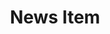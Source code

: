 ---
layout: child_layout/news_item
title: News Item
title_override: News
permalink: /about-us/news/news-item/
hero: /assets/img/content/hero/hero-4.jpg
subpage_path:
  - 'About Us'
  - 'News'
---